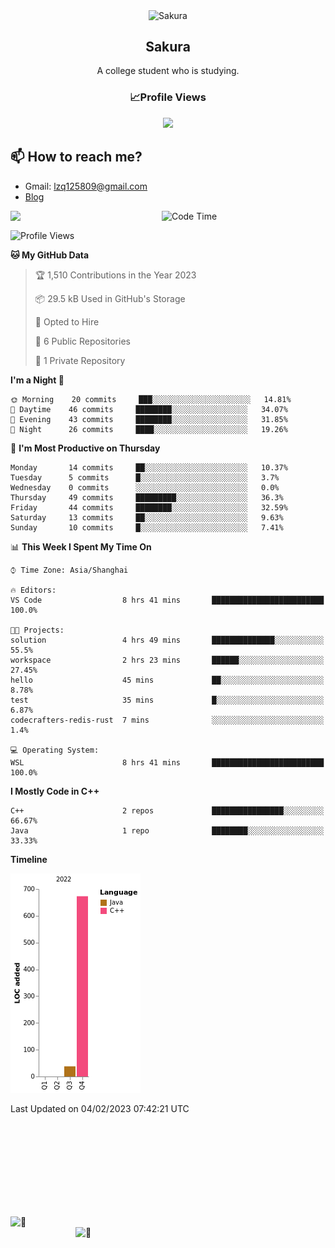 <!---
Sakura-LZQ/Sakura-LZQ is a ✨ special ✨ repository because its `README.md` (this file) appears on your GitHub profile.
You can click the Preview link to take a look at your changes.
--->

<p align="center">
 <img width="100px" src="https://avatars.githubusercontent.com/u/95874936?s=400&u=eebcf40e9fda63b064223554077e8b14f0a58e4c&v=4" align="center" alt="Sakura" />
 <h2 align="center">Sakura</h2>
 <p align="center">A college student who is studying. </p>
</p>

<h3 align="center">📈Profile Views</h3>
<p align="center">
  <img width="500" src="https://count.getloli.com/get/@:Sakura-LZQ?theme=rule34">
</p>

## 📫 How to reach me?
- Gmail: lzq125809@gmail.com
- [Blog](https://125809.notion.site/Sakura-s-Blog-Post-b95fa581d2294e5fb53300851f38c8c0)


<img width="48%" align="left" src="https://github-readme-stats.vercel.app/api?username=Sakura125809&show_icons=true&theme=vue-dark" />
<!-- <img width="47%" align="right" src="https://github-readme-stats.vercel.app/api/top-langs/?username=Sakura125809" /> -->

<!--START_SECTION:waka-->
![Code Time](http://img.shields.io/badge/Code%20Time-133%20hrs%202%20mins-blue)

![Profile Views](http://img.shields.io/badge/Profile%20Views-33-blue)

**🐱 My GitHub Data** 

> 🏆 1,510 Contributions in the Year 2023
 > 
> 📦 29.5 kB Used in GitHub's Storage 
 > 
> 💼 Opted to Hire
 > 
> 📜 6 Public Repositories 
 > 
> 🔑 1 Private Repository 
 > 
**I'm a Night 🦉** 

```text
🌞 Morning    20 commits     ███░░░░░░░░░░░░░░░░░░░░░░   14.81% 
🌆 Daytime    46 commits     ████████░░░░░░░░░░░░░░░░░   34.07% 
🌃 Evening    43 commits     ████████░░░░░░░░░░░░░░░░░   31.85% 
🌙 Night      26 commits     ████░░░░░░░░░░░░░░░░░░░░░   19.26%

```
📅 **I'm Most Productive on Thursday** 

```text
Monday       14 commits     ██░░░░░░░░░░░░░░░░░░░░░░░   10.37% 
Tuesday      5 commits      █░░░░░░░░░░░░░░░░░░░░░░░░   3.7% 
Wednesday    0 commits      ░░░░░░░░░░░░░░░░░░░░░░░░░   0.0% 
Thursday     49 commits     █████████░░░░░░░░░░░░░░░░   36.3% 
Friday       44 commits     ████████░░░░░░░░░░░░░░░░░   32.59% 
Saturday     13 commits     ██░░░░░░░░░░░░░░░░░░░░░░░   9.63% 
Sunday       10 commits     █░░░░░░░░░░░░░░░░░░░░░░░░   7.41%

```


📊 **This Week I Spent My Time On** 

```text
⌚︎ Time Zone: Asia/Shanghai

🔥 Editors: 
VS Code                  8 hrs 41 mins       █████████████████████████   100.0%

🐱‍💻 Projects: 
solution                 4 hrs 49 mins       ██████████████░░░░░░░░░░░   55.5% 
workspace                2 hrs 23 mins       ██████░░░░░░░░░░░░░░░░░░░   27.45% 
hello                    45 mins             ██░░░░░░░░░░░░░░░░░░░░░░░   8.78% 
test                     35 mins             █░░░░░░░░░░░░░░░░░░░░░░░░   6.87% 
codecrafters-redis-rust  7 mins              ░░░░░░░░░░░░░░░░░░░░░░░░░   1.4%

💻 Operating System: 
WSL                      8 hrs 41 mins       █████████████████████████   100.0%

```

**I Mostly Code in C++** 

```text
C++                      2 repos             ████████████████░░░░░░░░░   66.67% 
Java                     1 repo              ████████░░░░░░░░░░░░░░░░░   33.33%

```


**Timeline**

![Chart not found](https://raw.githubusercontent.com/Sakura125809/Sakura125809/master/charts/bar_graph.png) 


 Last Updated on 04/02/2023 07:42:21 UTC
<!--END_SECTION:waka-->


<br></br>
<br></br>
<br></br>
<br></br>

<img alt="🦑" align="left" width="400px" src="https://github.com/Sakura-LZQ/Sakura-LZQ/blob/master/metrics.svg">
<img alt="🦑" align="right" width="400px" src="https://github.com/Sakura-LZQ/Sakura-LZQ/blob/master/metrics.additional.svg">
